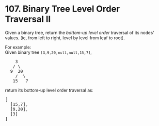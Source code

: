 <h1>107. Binary Tree Level Order Traversal II</h1>
<div><p>Given a binary tree, return the <i>bottom-up level order</i> traversal of its nodes' values. (ie, from left to right, level by level from leaf to root).</p>

<p>
For example:<br>
Given binary tree <code>[3,9,20,null,null,15,7]</code>,<br>
</p><pre>    3
   / \
  9  20
    /  \
   15   7
</pre>
<p></p>
<p>
return its bottom-up level order traversal as:<br>
</p><pre>[
  [15,7],
  [9,20],
  [3]
]
</pre>
<p></p></div>
